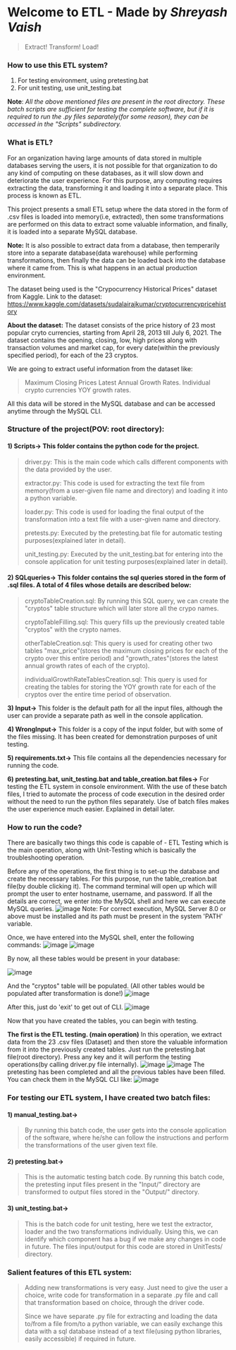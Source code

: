 # Welcome to ETL - Made by _Shreyash Vaish_
> Extract! Transform! Load!

### How to use this ETL system?
1) For testing environment, using pretesting.bat 
2) For unit testing, use unit_testing.bat

**Note**: _All the above mentioned files are present in the root directory. These batch scripts are sufficient for testing the complete software, but if it is required to run the .py files separately(for some reason), they can be accessed in the "Scripts" subdirectory._

### What is ETL?
For an organization having large amounts of data stored in multiple databases serving the users, it is not possible for that organization to do any kind of computing on these databases, as it will slow down and deteriorate the user experience. For this purpose, any computing requires extracting the data, transforming it and loading it into a separate place. This process is known as ETL.

This project presents a small ETL setup where the data stored in the form of .csv files is loaded into memory(i.e, extracted), then some transformations are performed on this data to extract some valuable information, and finally, it is loaded into a separate MySQL database. 

**Note:** It is also possible to extract data from a database, then temperarily store into a separate database(data warehouse) while performing transformations, then finally the data can be loaded back into the database where it came from. This is what happens in an actual production environment.

The dataset being used is the "Crypocurrency Historical Prices" dataset from Kaggle.
Link to the dataset: https://www.kaggle.com/datasets/sudalairajkumar/cryptocurrencypricehistory

**About the dataset:**
The dataset consists of the price history of 23 most popular cryto currencies, starting from April 28, 2013 till July 6, 2021.
The dataset contains the opening, closing, low, high prices along with transaction volumes and market cap, for every date(within the previously specified period), for each of the 23 cryptos.

We are going to extract useful information from the dataset like:
> Maximum Closing Prices
> Latest Annual Growth Rates. 
> Individual crypto currencies YOY growth rates.

All this data will be stored in the MySQL database and can be accessed anytime through the MySQL CLI.

### Structure of the project(POV: root directory):
#### 1) Scripts-> This folder contains the python code for the project.
> driver.py: This is the main code which calls different components with the data provided by the user.
>
> extractor.py: This code is used for extracting the text file from memory(from a user-given file name and directory) and loading it into a python variable.
> 
> loader.py: This code is used for loading the final output of the transformation into a text file with a user-given name and directory.
>
> 
> pretests.py: Executed by the pretesting.bat file for automatic testing purposes(explained later in detail).
> 
> unit_testing.py: Executed by the unit_testing.bat for entering into the console application for unit testing purposes(explained later in detail).

#### 2) SQLqueries-> This folder contains the sql queries stored in the form of .sql files. A total of 4 files whose details are described below:
>  cryptoTableCreation.sql: By running this SQL query, we can create the "cryptos" table structure which will later store all the crypo names.
>
> cryptoTableFilling.sql: This query fills up the previously created table "cryptos" with the crypto names.
>
> otherTableCreation.sql: This query is used for creating other two tables "max_price"(stores the maximum closing prices for each of the crypto over this entire period) and "growth_rates"(stores the latest annual growth rates of each of the crypto).
> 
> individualGrowthRateTablesCreation.sql: This query is used for creating the tables for storing the YOY growth rate for each of the cryptos over the entire time period of observation.

**3) Input->** This folder is the default path for all the input files, although the user can provide a separate path as well in the console application.

**4) WrongInput->** This folder is a copy of the input folder, but with some of the files missing. It has been created for demonstration purposes of unit testing.

**5) requirements.txt->** This file contains all the dependencies necessary for running the code.

**6) pretesting.bat, unit_testing.bat and table_creation.bat files->** For testing the ETL system in console environment. With the use of these batch files, I tried to automate the process of code execution in the desired order without the need to run the python files separately. Use of batch files makes the user experience much easier. Explained in detail later.



### How to run the code?

There are basically two things this code is capable of - ETL Testing which is the main operation, along with Unit-Testing which is basically the troubleshooting operation.

Before any of the operations, the first thing is to set-up the database and create the necessary tables.
For this purpose, run the table_creation.bat file(by double clicking it). The command terminal will open up which will prompt the user to enter hostname, username, and password. If all the details are correct, we enter into the MySQL shell and here we can execute MySQL queries.
![image](https://user-images.githubusercontent.com/56553419/175784465-5b969f1c-a6ac-492a-a730-dd5ea16f3fa9.png)
Note: For correct execution, MySQL Server 8.0 or above must be installed and its path must be present in the system 'PATH' variable.

Once, we have entered into the MySQL shell, enter the following commands:
![image](https://user-images.githubusercontent.com/56553419/175784634-6d37e9f4-39fd-4ca4-a2fb-59818dda45f0.png)
![image](https://user-images.githubusercontent.com/56553419/175784652-c79f1042-36d7-4d51-8e57-a0bb8a051dcb.png)

By now, all these tables would be present in your database:

![image](https://user-images.githubusercontent.com/56553419/175784737-0f9b8b1f-ca21-4265-a090-00c743cb305e.png)

And the "cryptos" table will be populated. (All other tables would be populated after transformation is done!)
![image](https://user-images.githubusercontent.com/56553419/175784788-8cfd87c5-b3f1-4b61-8084-f1fd8bfc43ed.png)

After this, just do 'exit' to get out of CLI.
![image](https://user-images.githubusercontent.com/56553419/175798287-b2f51ec6-9688-464d-9758-4e0ded8f7acf.png)


Now that you have created the tables, you can begin with testing.

**The first is the ETL testing. (main operation)**
In this operation, we extract data from the 23 .csv files (Dataset) and then store the valuable information from it into the previously created tables.
Just run the pretesting.bat file(root directory).
Press any key and it will perform the testing operations(by calling driver.py file internally).
![image](https://user-images.githubusercontent.com/56553419/175798342-a765177f-b689-4151-b974-dae63bd9d535.png)
![image](https://user-images.githubusercontent.com/56553419/175798349-8010ac74-50bb-4679-b673-21c12e6de37a.png)
The pretesting has been completed and all the previous tables have been filled. You can check them in the MySQL CLI like: 
![image](https://user-images.githubusercontent.com/56553419/175798428-73287c51-9b19-4a88-aa3f-fdbb0527e03d.png)






### For testing our ETL system, I have created two batch files:
#### 1) manual_testing.bat-> 
> By running this batch code, the user gets into the console application of the software, where he/she can follow the instructions and perform the transformations of the user given text file. 
#### 2) pretesting.bat->
> This is the automatic testing batch code. By running this batch code, the pretesting input files present in the "Input/" directory are transformed to output files stored in the "Output/" directory.
#### 3) unit_testing.bat->
> This is the batch code for unit testing, here we test the extractor, loader and the two transformations individually. Using this, we can identify which component has a bug if we make any changes in code in future. The files input/output for this code are stored in UnitTests/ directory.

### Salient features of this ETL system:
> Adding new transformations is very easy. Just need to give the user a choice, write code for transformation in a separate .py file and call that transformation based on choice, through the driver code. 
>
> Since we have separate .py file for extracting and loading the data to/from a file from/to a python variable, we can easily exchange this data with a sql database instead of a text file(using python libraries, easily accessible) if required in future.
